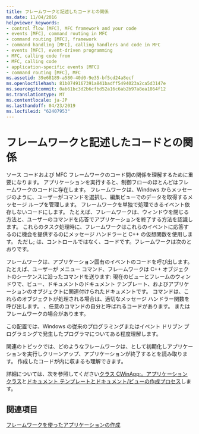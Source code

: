 ```yaml
---
title: フレームワークと記述したコードとの関係
ms.date: 11/04/2016
helpviewer_keywords:
- control flow [MFC], MFC framework and your code
- events [MFC], command routing in MFC
- command routing [MFC], framework
- command handling [MFC], calling handlers and code in MFC
- events [MFC], event-driven programming
- MFC, calling code from
- MFC, calling code
- application-specific events [MFC]
- command routing [MFC], MFC
ms.assetid: 39e68189-a580-40d0-9e35-bf5cd24a8ecf
ms.openlocfilehash: 81b0749167391a841badff5494023a2ca5d3147e
ms.sourcegitcommit: 0ab61bc3d2b6cfbd52a16c6ab2b97a8ea1864f12
ms.translationtype: MT
ms.contentlocale: ja-JP
ms.lasthandoff: 04/23/2019
ms.locfileid: "62407953"
---
```

# <a name="how-the-framework-calls-your-code"></a>フレームワークと記述したコードとの関係

ソース コードおよび MFC フレームワークのコード間の関係を理解するために重要になります。 アプリケーションを実行すると、制御フローのほとんどはフレームワークのコードに存在します。 フレームワークは、Windows からメッセージのように、ユーザーがコマンドを選択し、編集ビューでのデータを取得するメッセージ ループを管理します。 フレームワークを単独で処理できるイベント依存しないコードにします。 たとえば、フレームワークは、ウィンドウを閉じる方法と、ユーザーのコマンドを応答でアプリケーションを終了する方法を認識します。 これらのタスク処理時に、フレームワークはこれらのイベントに応答するのに機会を提供するのにメッセージ ハンドラーと C++ の仮想関数を使用します。 ただし; は、コントロールではなく、コードです。フレームワークは次のとおりです。

フレームワークは、アプリケーション固有のイベントのコードを呼び出します。 たとえば、ユーザーが メニュー コマンド、フレームワークは C++ オブジェクトのシーケンスに沿ったコマンドを送ります: 現在のビューとフレームのウィンドウで、ビュー、ドキュメントのドキュメント テンプレート、およびアプリケーションのオブジェクトに関連付けられたドキュメントです。 コマンドは、これらのオブジェクトが処理される場合は、適切なメッセージ ハンドラー関数を呼び出します。 、任意のコマンドの自分と呼ばれるコードがあります。 またはフレームワークの場合があります。

この配置では、Windows の従来のプログラミングまたはイベント ドリブン プログラミングで発生したプログラマについてある程度理解します。

関連のトピックでは、どのようなフレームワークは、として初期化しアプリケーションを実行しクリーンアップ、アプリケーションが終了するとを読み取ります。 作成したコードが内に収まるも理解できます。

詳細については、次を参照してください[クラス CWinApp:。アプリケーション クラス](../mfc/cwinapp-the-application-class.md)と[ドキュメント テンプレートとドキュメント/ビューの作成プロセス](../mfc/document-templates-and-the-document-view-creation-process.md)します。

## <a name="see-also"></a>関連項目

[フレームワークを使ったアプリケーションの作成](../mfc/building-on-the-framework.md)
